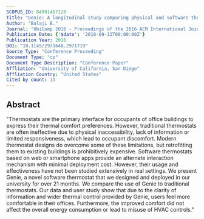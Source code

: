 ```yaml
---
SCOPUS_ID: 84991467128
Title: "Genie: A longitudinal study comparing physical and software thermostats in office buildings"
Author: "Balaji B."
Journal: "UbiComp 2016 - Proceedings of the 2016 ACM International Joint Conference on Pervasive and Ubiquitous Computing"
Publication Date: {'$date': '2016-09-12T00:00:00Z'}
Publication Year: 2016
DOI: "10.1145/2971648.2971719"
Source Type: "Conference Proceeding"
Document Type: "cp"
Document Type Description: "Conference Paper"
Affliation: "University of California, San Diego"
Affliation Country: "United States"
Cited by count: 13
---
```


## Abstract
"Thermostats are the primary interface for occupants of office buildings to express their thermal comfort preferences. However, traditional thermostats are often ineffective due to physical inaccessibility, lack of information or limited responsiveness, which lead to occupant discomfort. Modern thermostat designs do overcome some of these limitations, but retrofitting them to existing buildings is prohibitively expensive. Software thermostats based on web or smartphone apps provide an alternate interaction mechanism with minimal deployment cost. However, their usage and effectiveness have not been studied extensively in real settings. We present Genie, a novel software thermostat that we designed and deployed in our university for over 21 months. We compare the use of Genie to traditional thermostats. Our data and user study show that due to the clarity of information and wider thermal control provided by Genie, users feel more comfortable in their offices. Furthermore, the improved comfort did not affect the overall energy consumption or lead to misuse of HVAC controls."
